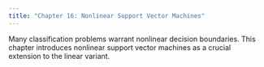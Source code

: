 ```yaml
---
title: "Chapter 16: Nonlinear Support Vector Machines"
---
```

Many classification problems warrant nonlinear decision boundaries. This chapter introduces nonlinear support vector machines as a crucial extension to the linear variant.